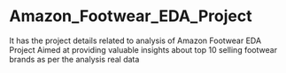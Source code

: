 # Amazon_Footwear_EDA_Project
It has the project details related to analysis of Amazon Footwear EDA Project Aimed at providing valuable insights about top 10 selling footwear brands as per the analysis  real data 
